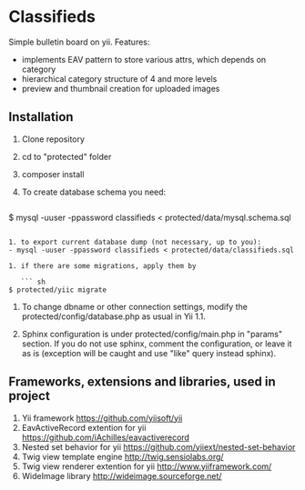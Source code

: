 Classifieds
===========

Simple bulletin board on yii.
Features:
- implements EAV pattern to store various attrs, which depends on category
- hierarchical category structure of 4 and more levels
- preview and thumbnail creation for uploaded images

Installation
------------
1. Clone repository
1. cd to "protected" folder
1. composer install
1. To create database schema you need:

   ``` sh
$ mysql -uuser -ppassword classifieds < protected/data/mysql.schema.sql
```

1. to export current database dump (not necessary, up to you):
- mysql -uuser -ppassword classifieds < protected/data/classifieds.sql

1. if there are some migrations, apply them by

   ``` sh
$ protected/yiic migrate
```

1. To change dbname or other connection settings, modify the protected/config/database.php as usual in Yii 1.1.

1. Sphinx configuration is under protected/config/main.php in "params" section.
If you do not use sphinx, comment the configuration, or leave it as is (exception will be caught and use "like" query instead sphinx).

Frameworks, extensions and libraries, used in project
-----------------------------------------------------
1. Yii framework
https://github.com/yiisoft/yii
1. EavActiveRecord extention for yii
https://github.com/iAchilles/eavactiverecord
1. Nested set behavior for yii
https://github.com/yiiext/nested-set-behavior
1. Twig view template engine
http://twig.sensiolabs.org/
1. Twig view renderer extention for yii
http://www.yiiframework.com/
1. WideImage library
http://wideimage.sourceforge.net/
